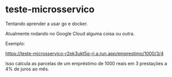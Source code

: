 # teste-microsservico
Tentando aprender a usar go e docker.

Atualmente rodando no Google Cloud alguma coisa ou outra.

Exemplo:

https://teste-microsservico-r2pk3ukt5q-rj.a.run.app/emprestimo/1000/3/4

Isso calcula as parcelas de um empréstimo de 1000 reais em 3 prestações a 4% de juros ao mês.
